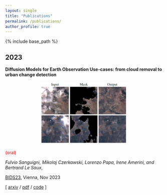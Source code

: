 ```yaml
---
layout: single
title: "Publications"
permalink: /publications/
author_profile: true
---
```


<!-- {% if author.googlescholar %}
  You can also find my articles on <u><a href="{{author.googlescholar}}">my Google Scholar profile</a>.</u>
{% endif %} -->

{% include base_path %}

## 2023

**Diffusion Models for Earth Observation Use-cases: from cloud removal to urban change detection**
<html><body>
      <div class="image" align="center"><img src="images/slides_cr.png" class="img-fluid" alt="Manuscript Thumbnail" style="max-width: 100%; max-height: 200px;"></div> <body><html>

<span style="color:red;"> (oral) </span>

 _Fulvio Sanguigni, Mikolaj Czerkawski, Lorenzo Papa, Irene Amerini, and Bertrand Le Saux_, 
 
 [BIDS23](), Vienna, Nov 2023

\[ [arxiv](https://arxiv.org/abs/2311.06222) / [pdf](https://arxiv.org/pdf/2311.06222)  / [code](https://github.com/furio1999/EO_Diffusion) \]


<!-- {% for post in site.publications reversed %}
  {% include archive-single.html %}
{% endfor %} -->
